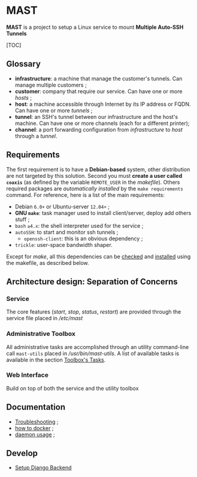 # MAST

**MAST** is a project to setup a Linux service to mount __Multiple Auto-SSH Tunnels__

[TOC]


## Glossary

* **infrastructure**: a machine that manage the customer's tunnels. Can manage multiple customers ;
* **customer**: company that require our service. Can have one or more _hosts_ ;
* **host**: a machine accessible through Internet by its IP address or FQDN. Can have one or more _tunnels_ ;
* **tunnel**: an SSH's tunnel between our infrastructure and the host's machine. Can have one or more channels (each for a different printer);
* **channel**: a port forwarding configuration from _infrastructure_ to _host_ through a _tunnel_.

## Requirements

The first requirement is to have a **Debian-based** system, other distribution are not targeted by this solution. Second you must **create a user called `coaxis`** (as defined by the variable `REMOTE_USER` in the _makefile_).
Others required packages are _automatically installed_ by the `make requirements` command. For reference, here is a list of the main requirements:

* Debian `6.0+` or Ubuntu-server `12.04+` ;
* **GNU `make`**: task manager used to install client/server, deploy add others stuff ;
* `bash` `≥4.x`: the shell interpreter used for the service ;
* `autoSSH`: to start and monitor ssh tunnels ;
	* `openssh-client`: this is an obvious dependency ;
* `trickle`: user-space bandwidth shaper.

Except for _make_, all this dependencies can be [checked](./docs/DAEMON.md#check-system) and [installed](./docs/DAEMON.md#install-requirements) using the makefile, as described below.

## Architecture design: Separation of Concerns

### Service

The core features (_start_, _stop_, _status_, _restart_) are provided through the service file placed in _/etc/mast_

### Administrative Toolbox

All administrative tasks are accomplished through an utility command-line call `mast-utils` placed in _/usr/bin/mast-utils_. A list of available tasks is available in the section [Toolbox's Tasks](./docs/DAEMON.md#toolboxs-tasks).

### Web Interface

Build on top of both the service and the utility toolbox


## Documentation

* [Troubleshooting](docs/TROUBLESHOOTING.md) ;
* [how to docker](docs/HOW-TO-DOCKER.md) ;
* [daemon usage](./daemon/) ;

## Develop

* [Setup Django Backend](backend/README.md)